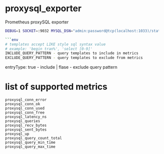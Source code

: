 # proxysql_exporter
Prometheus proxySQL exporter

```sh
DEBUG=1 SOCKET=:9032 MYSQL_DSN="admin:password@tcp(localhost:1033)/stats" go run main.go

```env
# templates accept LIKE style sql syntax value
# example: 'begin tran%', 'select [0-9]'
INCLUDE_QUERY_PATTERN - query templates to include in metrics
EXCLUDE_QUERY_PATTERN - query templates to exclude from metrics

```
entryType: true - include | flase - exclude query pattern

# list of supported metrics
```
proxysql_conn_error
proxysql_conn_ok
proxysql_conn_used
proxysql_conn_free
proxysql_latency_ns
proxysql_queries
proxysql_recv_bytes
proxysql_sent_bytes
proxysql_up
proxysql_query_count_total
proxysql_query_min_time
proxysql_query_max_time
```
